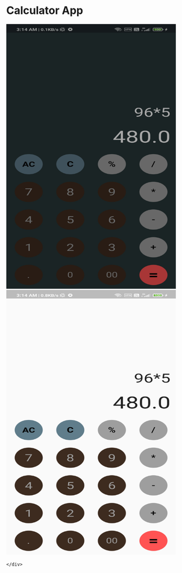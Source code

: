 # Calculator App
 
<style> div.image123 {
    display: inline-block;
 }
 </style>
 
</div> 
<div class="image123" style="display: inline-block">
    <div class="imgContainer" style="float:left">
        <img src="https://github.com/ROHITH-Singh/Calculator-App/blob/main/Calci_dark.jpg" height="700" width="450"/>      
    </div>
    <div class="imgContainer">
        <img class="middle-img" src="https://github.com/ROHITH-Singh/Calculator-App/blob/main/Calci_light.jpg" height="700" width="450"/>
       
    </div>
</div>

